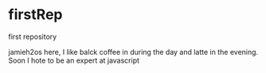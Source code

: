 # firstRep
first repository

jamieh2os here, I like balck coffee in during the day and latte in the evening.
Soon I hote to be an expert at javascript

